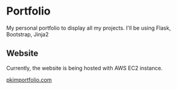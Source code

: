 # Portfolio

My personal portfolio to display all my projects. I'll be using Flask, Bootstrap, Jinja2
## Website 
Currently, the website is being hosted with AWS EC2 instance. 

[pkimportfolio.com](http://pkimportfolio.com)
